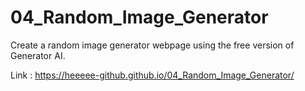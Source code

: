 # 04_Random_Image_Generator
Create a random image generator webpage using the free version of Generator AI.


Link : https://heeeee-github.github.io/04_Random_Image_Generator/
